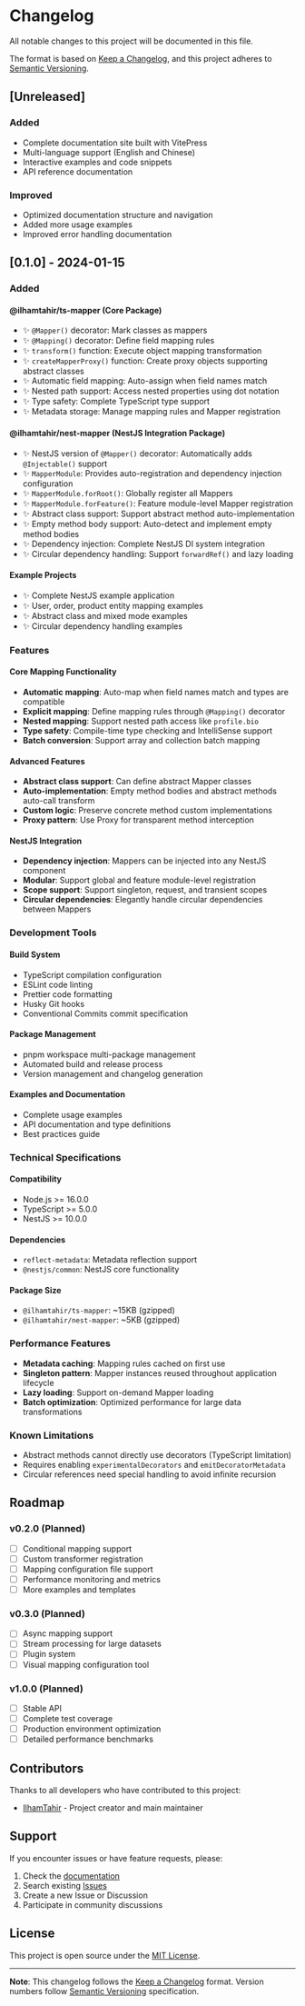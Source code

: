 # Changelog

All notable changes to this project will be documented in this file.

The format is based on [Keep a Changelog](https://keepachangelog.com/en/1.0.0/),
and this project adheres to [Semantic Versioning](https://semver.org/spec/v2.0.0.html).

## [Unreleased]

### Added
- Complete documentation site built with VitePress
- Multi-language support (English and Chinese)
- Interactive examples and code snippets
- API reference documentation

### Improved
- Optimized documentation structure and navigation
- Added more usage examples
- Improved error handling documentation

## [0.1.0] - 2024-01-15

### Added

#### @ilhamtahir/ts-mapper (Core Package)
- ✨ `@Mapper()` decorator: Mark classes as mappers
- ✨ `@Mapping()` decorator: Define field mapping rules
- ✨ `transform()` function: Execute object mapping transformation
- ✨ `createMapperProxy()` function: Create proxy objects supporting abstract classes
- ✨ Automatic field mapping: Auto-assign when field names match
- ✨ Nested path support: Access nested properties using dot notation
- ✨ Type safety: Complete TypeScript type support
- ✨ Metadata storage: Manage mapping rules and Mapper registration

#### @ilhamtahir/nest-mapper (NestJS Integration Package)
- ✨ NestJS version of `@Mapper()` decorator: Automatically adds `@Injectable()` support
- ✨ `MapperModule`: Provides auto-registration and dependency injection configuration
- ✨ `MapperModule.forRoot()`: Globally register all Mappers
- ✨ `MapperModule.forFeature()`: Feature module-level Mapper registration
- ✨ Abstract class support: Support abstract method auto-implementation
- ✨ Empty method body support: Auto-detect and implement empty method bodies
- ✨ Dependency injection: Complete NestJS DI system integration
- ✨ Circular dependency handling: Support `forwardRef()` and lazy loading

#### Example Projects
- ✨ Complete NestJS example application
- ✨ User, order, product entity mapping examples
- ✨ Abstract class and mixed mode examples
- ✨ Circular dependency handling examples

### Features

#### Core Mapping Functionality
- **Automatic mapping**: Auto-map when field names match and types are compatible
- **Explicit mapping**: Define mapping rules through `@Mapping()` decorator
- **Nested mapping**: Support nested path access like `profile.bio`
- **Type safety**: Compile-time type checking and IntelliSense support
- **Batch conversion**: Support array and collection batch mapping

#### Advanced Features
- **Abstract class support**: Can define abstract Mapper classes
- **Auto-implementation**: Empty method bodies and abstract methods auto-call transform
- **Custom logic**: Preserve concrete method custom implementations
- **Proxy pattern**: Use Proxy for transparent method interception

#### NestJS Integration
- **Dependency injection**: Mappers can be injected into any NestJS component
- **Modular**: Support global and feature module-level registration
- **Scope support**: Support singleton, request, and transient scopes
- **Circular dependencies**: Elegantly handle circular dependencies between Mappers

### Development Tools

#### Build System
- TypeScript compilation configuration
- ESLint code linting
- Prettier code formatting
- Husky Git hooks
- Conventional Commits commit specification

#### Package Management
- pnpm workspace multi-package management
- Automated build and release process
- Version management and changelog generation

#### Examples and Documentation
- Complete usage examples
- API documentation and type definitions
- Best practices guide

### Technical Specifications

#### Compatibility
- Node.js >= 16.0.0
- TypeScript >= 5.0.0
- NestJS >= 10.0.0

#### Dependencies
- `reflect-metadata`: Metadata reflection support
- `@nestjs/common`: NestJS core functionality

#### Package Size
- `@ilhamtahir/ts-mapper`: ~15KB (gzipped)
- `@ilhamtahir/nest-mapper`: ~5KB (gzipped)

### Performance Features
- **Metadata caching**: Mapping rules cached on first use
- **Singleton pattern**: Mapper instances reused throughout application lifecycle
- **Lazy loading**: Support on-demand Mapper loading
- **Batch optimization**: Optimized performance for large data transformations

### Known Limitations
- Abstract methods cannot directly use decorators (TypeScript limitation)
- Requires enabling `experimentalDecorators` and `emitDecoratorMetadata`
- Circular references need special handling to avoid infinite recursion

## Roadmap

### v0.2.0 (Planned)
- [ ] Conditional mapping support
- [ ] Custom transformer registration
- [ ] Mapping configuration file support
- [ ] Performance monitoring and metrics
- [ ] More examples and templates

### v0.3.0 (Planned)
- [ ] Async mapping support
- [ ] Stream processing for large datasets
- [ ] Plugin system
- [ ] Visual mapping configuration tool

### v1.0.0 (Planned)
- [ ] Stable API
- [ ] Complete test coverage
- [ ] Production environment optimization
- [ ] Detailed performance benchmarks

## Contributors

Thanks to all developers who have contributed to this project:

- [IlhamTahir](https://github.com/ilhamtahir) - Project creator and main maintainer

## Support

If you encounter issues or have feature requests, please:

1. Check the [documentation](https://docs.ilham.dev/ts-mapper)
2. Search existing [Issues](https://github.com/ilhamtahir/nest-mapper/issues)
3. Create a new Issue or Discussion
4. Participate in community discussions

## License

This project is open source under the [MIT License](https://github.com/ilhamtahir/nest-mapper/blob/main/LICENSE).

---

**Note**: This changelog follows the [Keep a Changelog](https://keepachangelog.com/) format. Version numbers follow [Semantic Versioning](https://semver.org/) specification.
